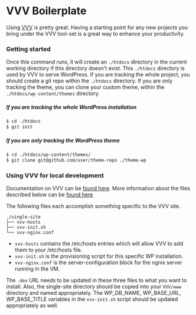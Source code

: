 VVV Boilerplate
===

Using [VVV](https://github.com/Varying-Vagrant-Vagrants/VVV) is pretty great. Having a starting point for any new projects you bring under the VVV tool-set is a great way to enhance your productivity.

### Getting started

Once this command runs, it will create an `./htdocs` directory in the current working directory if this directory doesn't exist. This `./htdocs` directory is used by VVV to serve WordPress. If you are tracking the whole project, you should create a git repo within the `./htdocs` directory. If you are only tracking the theme, you can clone your custom theme, within the `./htdocs/wp-content/themes` directory.

##### If you are tracking the whole WordPress installation

```sh
$ cd ./htdocs
$ git init
```

##### If you are only tracking the WordPress theme

```sh
$ cd ./htdocs/wp-content/themes/
$ git clone git@github.com/user/theme-repo ./theme-wp
```

### Using VVV for local development

Documentation on VVV can be [found here](https://github.com/Varying-Vagrant-Vagrants/VVV#varying-vagrant-vagrants). More information about the files described below can be [found here](https://github.com/varying-vagrant-vagrants/vvv/wiki/Auto-site-Setup).

The following files each accomplish something specific to the VVV site.
```
./single-site
├── vvv-hosts
├── vvv-init.sh
└── vvv-nginx.conf
```

* `vvv-hosts` contains the /etc/hosts entries which will allow VVV to add them to your /etc/hosts file.
* `vvv-init.sh` is the provisioning script for this specific WP installation.
* `vvv-nginx.conf` is the server-configuration block for the ngnix server running in the VM.

The `.dev` URL needs to be updated in these three files to what you want to install. Also, the single-site directory should be copied into your `VVV/www` directory and named appropriately. The WP_DB_NAME, WP_BASE_URL, WP_BASE_TITLE variables in the `vvv-init.sh` script should be updated appropriately as well.
